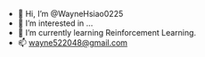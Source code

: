 - 👋 Hi, I’m @WayneHsiao0225
- 👀 I’m interested in ...
- 🌱 I’m currently learning Reinforcement Learning.
- 📫 wayne522048@gmail.com

<!---
WayneHsiao0225/WayneHsiao0225 is a ✨ special ✨ repository because its `README.md` (this file) appears on your GitHub profile.
You can click the Preview link to take a look at your changes.
--->
